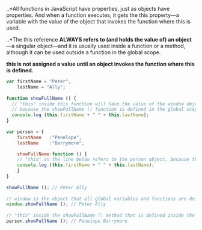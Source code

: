 ..*All functions in JavaScript have properties, just as objects have properties. And when a function executes, it gets the this property—a variable with the value of the object that invokes the function where this is used.

..*The this reference **ALWAYS refers to (and holds the value of) an object**—a singular object—and it is usually used inside a function or a method, although it can be used outside a function in the global scope.

**this is not assigned a value until an object invokes the function where this is defined.**

```javascript
var firstName = "Peter",
    lastName = "Ally";
​
function showFullName () {
  // "this" inside this function will have the value of the window object​
  // because the showFullName () function is defined in the global scope, just like the firstName and lastName​
  console.log (this.firstName + " " + this.lastName);
}
​
var person = {
    firstName   :"Penelope",
    lastName    :"Barrymore",

    showFullName:function () {
    // "this" on the line below refers to the person object, because the showFullName function will be invoked by person object.​
    console.log (this.firstName + " " + this.lastName);
    }
}
​
showFullName (); // Peter Ally​
​
// window is the object that all global variables and functions are defined on, hence:​
window.showFullName (); // Peter Ally​
​
// "this" inside the showFullName () method that is defined inside the person object still refers to the person object, hence:​
person.showFullName (); // Penelope Barrymore
```
